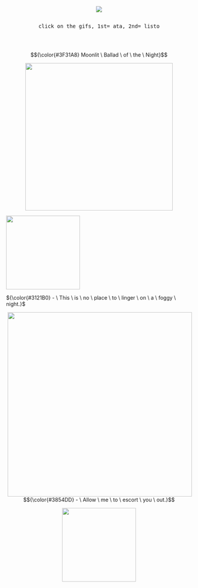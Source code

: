 #

<p align="center">
<img src="https://komarev.com/ghpvc/?username=p4rtypoison&style=plastic&base=1851&label=rarecandies&color=160643"/>
</p>

<p align="center">
<kbd><br>click on the gifs, 1st= ata, 2nd= listo<br>&nbsp;  </kbd> 
</p>

<br>


$${\color{#3F31A8} Moonlit \ Ballad \ of \ the \ Night}$$

<p align="center">
<img src="https://file.garden/aFQP9esOHyVvl9zD/woah.png" width="400">
</p>


<a href="https://huffpuff.atabook.org/" target="_blank">
 <img src="https://github.com/user-attachments/assets/d535cb89-1004-49d0-b414-0fe4355c6ce7" width="200">
</a>
 
<br>



${\color{#3121B0} - \ This \ is \ no \ place \ to \ linger \ on \ a \ foggy \ night.}$


<img src="https://file.garden/aFQP9esOHyVvl9zD/zooo%20wee%20mama.png" width="500" align="right">
<p align="right">
 
$${\color{#3854DD} - \ Allow \ me \ to \ escort \ you \ out.}$$

</p>



<p align="center">
 <a href="https://listography.com/fiftyreasonstodie" target="_blank">
<img src="https://github.com/user-attachments/assets/219f5139-8f1b-4014-9b00-50bd0f3263d0" width="200">
 </a>
</p>

<br><br>
<br><br>
<br><br>
#
